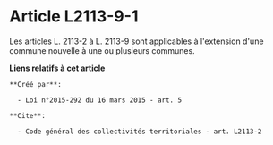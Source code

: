 # Article L2113-9-1

Les articles L. 2113-2 à L. 2113-9 sont applicables à l'extension d'une commune nouvelle à une ou plusieurs communes.

**Liens relatifs à cet article**

	**Créé par**:

	  - Loi n°2015-292 du 16 mars 2015 - art. 5

	**Cite**:

	  - Code général des collectivités territoriales - art. L2113-2
